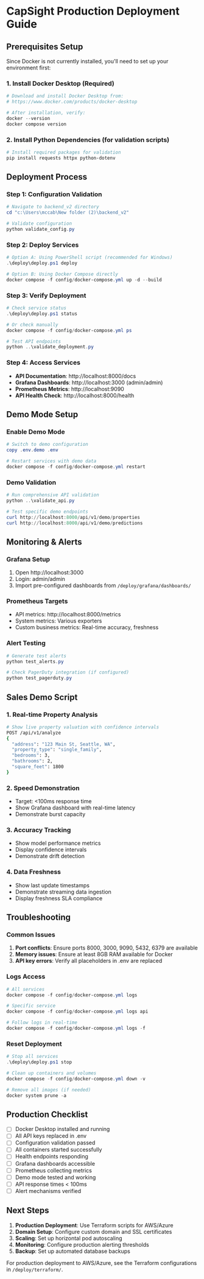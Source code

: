 # CapSight Production Deployment Guide

## Prerequisites Setup

Since Docker is not currently installed, you'll need to set up your environment first:

### 1. Install Docker Desktop (Required)
```powershell
# Download and install Docker Desktop from:
# https://www.docker.com/products/docker-desktop

# After installation, verify:
docker --version
docker compose version
```

### 2. Install Python Dependencies (for validation scripts)
```powershell
# Install required packages for validation
pip install requests httpx python-dotenv
```

## Deployment Process

### Step 1: Configuration Validation
```powershell
# Navigate to backend_v2 directory
cd "c:\Users\mccab\New folder (2)\backend_v2"

# Validate configuration
python validate_config.py
```

### Step 2: Deploy Services
```powershell
# Option A: Using PowerShell script (recommended for Windows)
.\deploy\deploy.ps1 deploy

# Option B: Using Docker Compose directly
docker compose -f config/docker-compose.yml up -d --build
```

### Step 3: Verify Deployment
```powershell
# Check service status
.\deploy\deploy.ps1 status

# Or check manually
docker compose -f config/docker-compose.yml ps

# Test API endpoints
python ..\validate_deployment.py
```

### Step 4: Access Services
- **API Documentation**: http://localhost:8000/docs
- **Grafana Dashboards**: http://localhost:3000 (admin/admin)
- **Prometheus Metrics**: http://localhost:9090
- **API Health Check**: http://localhost:8000/health

## Demo Mode Setup

### Enable Demo Mode
```powershell
# Switch to demo configuration
copy .env.demo .env

# Restart services with demo data
docker compose -f config/docker-compose.yml restart
```

### Demo Validation
```powershell
# Run comprehensive API validation
python ..\validate_api.py

# Test specific demo endpoints
curl http://localhost:8000/api/v1/demo/properties
curl http://localhost:8000/api/v1/demo/predictions
```

## Monitoring & Alerts

### Grafana Setup
1. Open http://localhost:3000
2. Login: admin/admin
3. Import pre-configured dashboards from `/deploy/grafana/dashboards/`

### Prometheus Targets
- API metrics: http://localhost:8000/metrics
- System metrics: Various exporters
- Custom business metrics: Real-time accuracy, freshness

### Alert Testing
```powershell
# Generate test alerts
python test_alerts.py

# Check PagerDuty integration (if configured)
python test_pagerduty.py
```

## Sales Demo Script

### 1. Real-time Property Analysis
```bash
# Show live property valuation with confidence intervals
POST /api/v1/analyze
{
  "address": "123 Main St, Seattle, WA",
  "property_type": "single_family",
  "bedrooms": 3,
  "bathrooms": 2,
  "square_feet": 1800
}
```

### 2. Speed Demonstration
- Target: <100ms response time
- Show Grafana dashboard with real-time latency
- Demonstrate burst capacity

### 3. Accuracy Tracking
- Show model performance metrics
- Display confidence intervals
- Demonstrate drift detection

### 4. Data Freshness
- Show last update timestamps
- Demonstrate streaming data ingestion
- Display freshness SLA compliance

## Troubleshooting

### Common Issues
1. **Port conflicts**: Ensure ports 8000, 3000, 9090, 5432, 6379 are available
2. **Memory issues**: Ensure at least 8GB RAM available for Docker
3. **API key errors**: Verify all placeholders in .env are replaced

### Logs Access
```powershell
# All services
docker compose -f config/docker-compose.yml logs

# Specific service
docker compose -f config/docker-compose.yml logs api

# Follow logs in real-time
docker compose -f config/docker-compose.yml logs -f
```

### Reset Deployment
```powershell
# Stop all services
.\deploy\deploy.ps1 stop

# Clean up containers and volumes
docker compose -f config/docker-compose.yml down -v

# Remove all images (if needed)
docker system prune -a
```

## Production Checklist

- [ ] Docker Desktop installed and running
- [ ] All API keys replaced in .env
- [ ] Configuration validation passed
- [ ] All containers started successfully
- [ ] Health endpoints responding
- [ ] Grafana dashboards accessible
- [ ] Prometheus collecting metrics
- [ ] Demo mode tested and working
- [ ] API response times < 100ms
- [ ] Alert mechanisms verified

## Next Steps

1. **Production Deployment**: Use Terraform scripts for AWS/Azure
2. **Domain Setup**: Configure custom domain and SSL certificates
3. **Scaling**: Set up horizontal pod autoscaling
4. **Monitoring**: Configure production alerting thresholds
5. **Backup**: Set up automated database backups

For production deployment to AWS/Azure, see the Terraform configurations in `/deploy/terraform/`.
